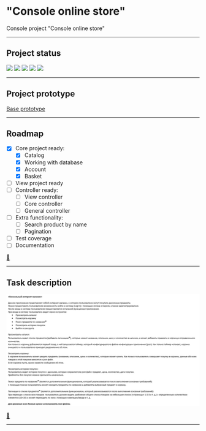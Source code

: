 # "Console online store"

Console project "Console online store"

***
## Project status
![](https://img.shields.io/badge/project%20completed-40%25-yellow)
![](https://img.shields.io/badge/build-success-success)
![](https://img.shields.io/badge/manual%20testing-fail-critical)
![](https://img.shields.io/badge/coverage%20-0%25-critical)
![](https://img.shields.io/badge/documentation-0%25-critical)
***

## Project prototype

[Base prototype](https://app.mockplus.com/run/rp/RwPj7C_19pnd/8B2iCUnUzdl/OszRMl1Pu?ps=0&ha=0&la=0&fc=0&out=1)

***

## Roadmap

- [X] Core project ready:
  - [X] Catalog
  - [X] Working with database
  - [X] Account
  - [X] Basket
- [ ] View project ready
- [ ] Controller ready:
  - [ ] View controller
  - [ ] Core controller
  - [ ] General controller
- [ ] Extra functionality:
  - [ ] Search product by name
  - [ ] Pagination
- [ ] Test coverage
- [ ] Documentation

[:arrow_up_small:](#tic-tac-toe)

***

## Task description ##

![Scheme](task.png)

[:arrow_up_small:](#tic-tac-toe)
***
